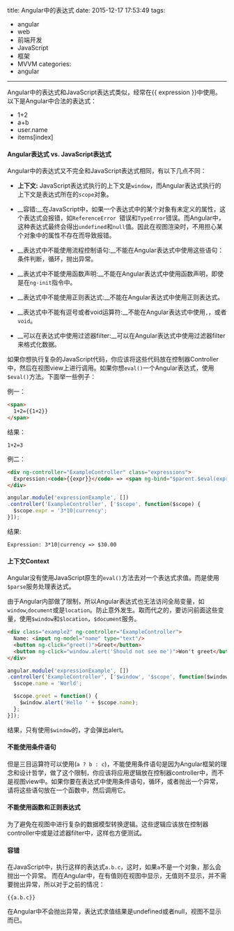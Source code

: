 title: Angular中的表达式
date: 2015-12-17 17:53:49
tags:
- angular
- web
- 前端开发
- JavaScript
- 框架
- MVVM
categories:
- angular

---

Angular中的表达式和JavaScript表达式类似，经常在{{ expression }}中使用。以下是Angular中合法的表达式：

* 1+2
* a+b
* user.name
* items[index]

<!-- more -->

#### Angular表达式 vs. JavaScript表达式

Angular中的表达式又不完全和JavaScript表达式相同，有以下几点不同：

* __上下文:__ JavaScript表达式执行的上下文是`window`，而Angular表达式执行的上下文是表达式所在的`scope`对象。

* __容错:__在JavaScript中，如果一个表达式中的某个对象有未定义的属性，这个表达式会报错，如`ReferenceError `错误和`TypeError`错误。而Angular中，这种表达式最终会得出`undefined`和`null`值。因此在视图渲染时，不用担心某个对象中的属性不存在而导致报错。

* __表达式中不能使用流程控制语句:__不能在Angular表达式中使用这些语句：条件判断，循环，抛出异常。

* __表达式中不能使用函数声明:__不能在Angular表达式中使用函数声明，即使是在`ng-init`指令中。

* __表达式中不能使用正则表达式:__不能在Angular表达式中使用正则表达式。

* __表达式中不能有逗号或者void运算符:__不能在Angular表达式中使用`,`，或者`void`。

* __可以在表达式中使用过滤器filter:__可以在Angular表达式中使用过滤器filter来格式化数据。

如果你想执行复杂的JavaScript代码，你应该将这些代码放在控制器Controller中，然后在视图view上进行调用。如果你想`eval()`一个Angular表达式，使用`$eval()`方法。下面举一些例子：

例一：
```html
<span>
  1+2={{1+2}}
</span>
```
结果：
```
1+2=3
```

例二：
```html
<div ng-controller="ExampleController" class="expressions">
  Expression:<code>{{expr}}</code> => <span ng-bind="$parent.$eval(expr)"></span>
</div>
```

```js
angular.module('expressionExample', [])
.controller('ExampleController', ['$scope', function($scope) {
  $scope.expr = '3*10|currency';
}]);
```
结果:
```
Expression: 3*10|currency => $30.00
```

#### 上下文Context

Angular没有使用JavaScript原生的`eval()`方法去对一个表达式求值。而是使用`$parse`服务处理表达式。

由于Angular内部做了限制，所以Angular表达式也无法访问全局变量，如`window`,`document`或是`location`。防止意外发生。取而代之的，要访问前面这些变量，使用`$window`和`$location`，`$document`服务。

```html
<div class="example2" ng-controller="ExampleController">
  Name: <input ng-model="name" type="text"/>
  <button ng-click="greet()">Greet</button>
  <button ng-click="window.alert('Should not see me')">Won't greet</button>
</div>
```
```js
angular.module('expressionExample', [])
.controller('ExampleController', ['$window', '$scope', function($window, $scope) {
  $scope.name = 'World';

  $scope.greet = function() {
    $window.alert('Hello ' + $scope.name);
  };
}]);
```
结果，只有使用`$window`的，才会弹出alert。

#### 不能使用条件语句

但是三目运算符可以使用(`a ? b : c`)，不能使用条件语句是因为Angular框架的理念和设计哲学，做了这个限制，你应该将应用逻辑放在控制器controller中，而不是视图view中。如果你要在表达式中使用条件语句，循环，或者抛出一个异常，请将这些语句放在一个函数中，然后调用它。

#### 不能使用函数和正则表达式

为了避免在视图中进行复杂的数据模型转换逻辑。这些逻辑应该放在控制器controller中或是过滤器filter中，这样也方便测试。


#### 容错

在JavaScript中，执行这样的表达式`a.b.c`，这时，如果`a`不是一个对象，那么会抛出一个异常。
而在Angular中，在有值则在视图中显示，无值则不显示，并不需要抛出异常，所以对于之前的情况：
```
{{a.b.c}}
```
在Angular中不会抛出异常，表达式求值结果是undefined或者null，视图不显示而已。
